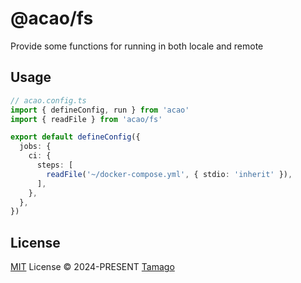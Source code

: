 # @acao/fs

Provide some functions for running in both locale and remote

## Usage

```ts
// acao.config.ts
import { defineConfig, run } from 'acao'
import { readFile } from 'acao/fs'

export default defineConfig({
  jobs: {
    ci: {
      steps: [
        readFile('~/docker-compose.yml', { stdio: 'inherit' }),
      ],
    },
  },
})
```

## License

[MIT](./LICENSE) License © 2024-PRESENT [Tamago](https://github.com/tmg0)
